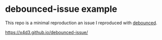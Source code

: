 # debounced-issue example

This repo is a minimal reproduction an issue I reproduced with [debounced](https://github.com/hopsoft/debounced).

https://x4d3.github.io/debounced-issue/
